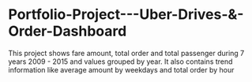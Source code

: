 # Portfolio-Project---Uber-Drives-&-Order-Dashboard
This project shows fare amount, total order and total passenger during 7 years 2009 - 2015 and values grouped by year. It also contains trend information like average amount by weekdays and total order by hour
